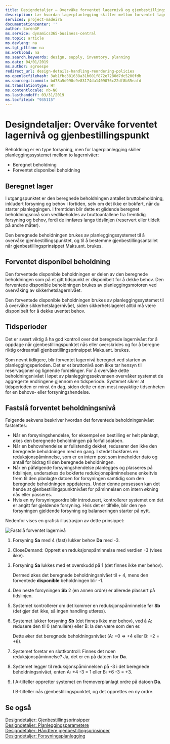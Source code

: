```yaml
---
title: Designdetaljer – Overvåke forventet lagernivå og gjenbestillingspunkt | Microsoft-dokumentasjon
description: Lær hvordan lagerplanlegging skiller mellom forventet lagernivå og forventet disponibelt lagernivå.
services: project-madeira
documentationcenter: ''
author: SorenGP
ms.service: dynamics365-business-central
ms.topic: article
ms.devlang: na
ms.tgt_pltfrm: na
ms.workload: na
ms.search.keywords: design, supply, inventory, planning
ms.date: 04/01/2019
ms.author: sgroespe
redirect_url: design-details-handling-reordering-policies
ms.openlocfilehash: 3ab1fbc381638a31b601f872e7280d7dc5200fdb
ms.sourcegitcommit: bd78a5d990c9e83174da1409076c22df8b35eafd
ms.translationtype: HT
ms.contentlocale: nb-NO
ms.lasthandoff: 03/31/2019
ms.locfileid: "935115"
---
```

# <a name="design-details-monitoring-the-projected-inventory-level-and-the-reorder-point"></a>Designdetaljer: Overvåke forventet lagernivå og gjenbestillingspunkt
Beholdning er en type forsyning, men for lagerplanlegging skiller planleggingssystemet mellom to lagernivåer:  

* Beregnet beholdning  
* Forventet disponibel beholdning  

## <a name="projected-inventory"></a>Beregnet lager  
I utgangspunktet er den beregnede beholdningen antallet bruttobeholdning, inkludert forsyning og behov i fortiden, selv om det ikke er bokført, når du starter planleggingen. I fremtiden blir dette et glidende beregnet beholdningsnivå som vedlikeholdes av bruttoantallene fra fremtidig forsyning og behov, fordi de innføres langs tidslinjen (reservert eller tildelt på andre måter).  

Den beregnede beholdningen brukes av planleggingssystemet til å overvåke gjenbestillingspunktet, og til å bestemme gjenbestillingsantallet når gjenbestillingsprinsippet Maks.ant. brukes.  

## <a name="projected-available-inventory"></a>Forventet disponibel beholdning  
Den forventede disponible beholdningen er delen av den beregnede beholdningen som på et gitt tidspunkt er disponibelt for å dekke behov. Den forventede disponible beholdningen brukes av planleggingsmotoren ved overvåking av sikkerhetslagernivået.  

Den forventede disponible beholdningen brukes av planleggingssystemet til å overvåke sikkerhetslagernivået, siden sikkerhetslageret alltid må være disponibelt for å dekke uventet behov.  

## <a name="time-buckets"></a>Tidsperioder  
Det er svært viktig å ha god kontroll over det beregnede lagernivået for å oppdage når gjenbestillingspunktet nås eller overskrides og for å beregne riktig ordreantall gjenbestillingsprinsippet Maks.ant. brukes.  

Som nevnt tidligere, blir forventet lagernivå beregnet ved starten av planleggingsperioden. Det er et bruttonivå som ikke tar hensyn til reservasjoner og lignende fordelinger. For å overvåke dette beholdningsnivået i løpet av planleggingssekvensen overvåker systemet de aggregerte endringene gjennom en tidsperiode. Systemet sikrer at tidsperioden er minst én dag, siden dette er den mest nøyaktige tidsenheten for en behovs- eller forsyningshendelse.  

## <a name="determining-the-projected-inventory-level"></a>Fastslå forventet beholdningsnivå  
Følgende sekvens beskriver hvordan det forventede beholdningsnivået fastsettes:  

* Når en forsyningshendelse, for eksempel en bestilling er helt planlagt, økes den beregnede beholdningen på forfallsdatoen.  
* Når en behovshendelse er fullstendig dekket, reduserer den ikke den beregnede beholdningen med en gang. I stedet bokføres en reduksjonspåminnelse, som er en intern post som inneholder dato og antall for bidrag til den beregnede beholdningen.  
* Når en påfølgende forsyningshendelse planlegges og plasseres på tidslinjen, undersøkes de bokførte reduksjonspåminnelsene enkeltvis frem til den planlagte datoen for forsyningen samtidig som den beregnede beholdningen oppdateres. Under denne prosessen kan det hende at gjenbestillingspunktnivået for påminnelsen om intern økning nås eller passeres.  
* Hvis en ny forsyningsordre blir introdusert, kontrollerer systemet om det er angitt før gjeldende forsyning. Hvis det er tilfelle, blir den nye forsyningen gjeldende forsyning og balanseringen starter på nytt.  

Nedenfor vises en grafisk illustrasjon av dette prinsippet:  

![Fastslå forventet lagernivå](media/nav_app_supply_planning_2_projected_inventory.png "Fastslå forventet lagernivå")  

1. Forsyning **Sa** med 4 (fast) lukker behov **Da** med -3.  
2. CloseDemand: Opprett en reduksjonspåminnelse med verdien -3 (vises ikke).  
3. Forsyning **Sa** lukkes med et overskudd på 1 (det finnes ikke mer behov).  

     Dermed økes det beregnede beholdningsnivået til + 4, mens den forventede **disponible** beholdningen blir -1.  

4. Den neste forsyningen **Sb** 2 (en annen ordre) er allerede plassert på tidslinjen.  
5. Systemet kontrollerer om det kommer en reduksjonspåminnelse før **Sb** (det gjør det ikke, så ingen handling utføres).  
6. Systemet lukker forsyning **Sb** (det finnes ikke mer behov), ved å A: redusere den til 0 (annullere) eller B: la den være som den er.  

     Dette øker det beregnede beholdningsnivået (A: +0 => +4 eller B: +2 = +6).  

7. Systemet foretar en sluttkontroll: Finnes det noen reduksjonspåminnelse? Ja, det er en på datoen for **Da**.  
8. Systemet legger til reduksjonspåminnelsen på -3 i det beregnede beholdningsnivået, enten A: +4 -3 = 1 eller B: +6 -3 = +3.  
9. I A-tilfeller oppretter systemet en fremoverplanlagt ordre på datoen **Da**.  

     I B-tilfeller nås gjenbestillingspunktet, og det opprettes en ny ordre.  

## <a name="see-also"></a>Se også  
[Designdetaljer: Gjenbestillingsprinsipper](design-details-reordering-policies.md)   
[Designdetaljer: Planleggingsparametere](design-details-planning-parameters.md)   
[Designdetaljer: Håndtere gjenbestillingsprinsipper](design-details-handling-reordering-policies.md)   
[Designdetaljer: Forsyningsplanlegging](design-details-supply-planning.md)
